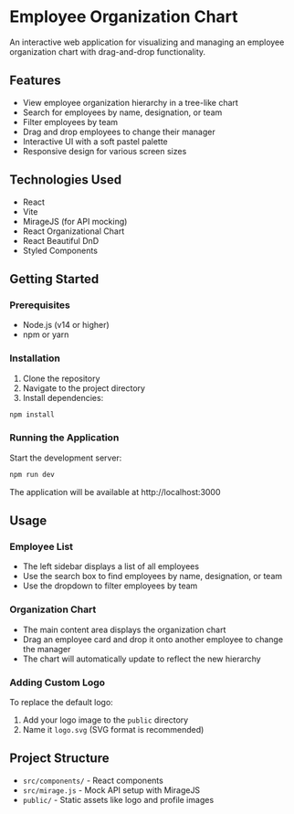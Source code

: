 # Employee Organization Chart

An interactive web application for visualizing and managing an employee organization chart with drag-and-drop functionality.

## Features

- View employee organization hierarchy in a tree-like chart
- Search for employees by name, designation, or team
- Filter employees by team
- Drag and drop employees to change their manager
- Interactive UI with a soft pastel palette
- Responsive design for various screen sizes

## Technologies Used

- React
- Vite
- MirageJS (for API mocking)
- React Organizational Chart
- React Beautiful DnD
- Styled Components

## Getting Started

### Prerequisites

- Node.js (v14 or higher)
- npm or yarn

### Installation

1. Clone the repository
2. Navigate to the project directory
3. Install dependencies:

```bash
npm install
```

### Running the Application

Start the development server:

```bash
npm run dev
```

The application will be available at http://localhost:3000

## Usage

### Employee List

- The left sidebar displays a list of all employees
- Use the search box to find employees by name, designation, or team
- Use the dropdown to filter employees by team

### Organization Chart

- The main content area displays the organization chart
- Drag an employee card and drop it onto another employee to change the manager
- The chart will automatically update to reflect the new hierarchy

### Adding Custom Logo

To replace the default logo:
1. Add your logo image to the `public` directory
2. Name it `logo.svg` (SVG format is recommended)

## Project Structure

- `src/components/` - React components
- `src/mirage.js` - Mock API setup with MirageJS
- `public/` - Static assets like logo and profile images
